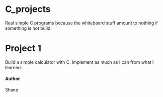 # C_projects
Real simple C programs because the whiteboard stuff amount to nothing if something is not build.

# Project 1
Build a simple calculator with C. Implement as much as I can from what I learned.

#### Author
Shane
